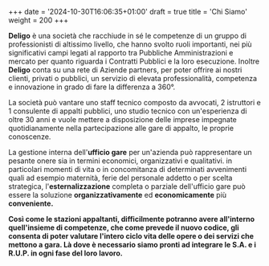 +++
date = '2024-10-30T16:06:35+01:00'
draft = true
title = 'Chi Siamo'
weight = 200
+++


**Deligo** è una società che racchiude in sé le competenze di un gruppo
di professionisti di altissimo livello, che hanno svolto ruoli
importanti, nei più significativi campi legati al rapporto tra Pubbliche
Amministrazioni e mercato per quanto riguarda i Contratti Pubblici e la
loro esecuzione. Inoltre **Deligo** conta su una rete di Aziende
partners, per poter offrire ai nostri clienti, privati o pubblici, un
servizio di elevata professionalità, competenza e innovazione in grado
di fare la differenza a 360°.

La società può vantare uno staff tecnico composto da avvocati, 2
istruttori e 1 consulente di appalti pubblici, uno studio tecnico con
un'esperienza di oltre 30 anni e vuole mettere a disposizione delle
imprese impegnate quotidianamente nella partecipazione alle gare di
appalto, le proprie conoscenze.

La gestione interna dell'****ufficio gare**** per un'azienda può
rappresentare un pesante onere sia in termini economici, organizzativi e
qualitativi. in particolari momenti di vita o in concomitanza di
determinati avvenimenti quali ad esempio maternità, ferie del personale
addetto o per scelta strategica, l'****esternalizzazione**** completa o
parziale dell'ufficio gare può essere la soluzione
**organizzativamente** ed **economicamente** più ****conveniente.****

****Così come le stazioni appaltanti, difficilmente potranno avere
all'interno quell'insieme di competenze, che come prevede il nuovo
codice, gli consenta di poter valutare** **l'intero ciclo vita delle
opere o dei servizi che mettono a gara. Là dove è necessario siamo**
**pronti ad integrare le S.A. e i R.U.P. in ogni fase del loro
lavoro.****


